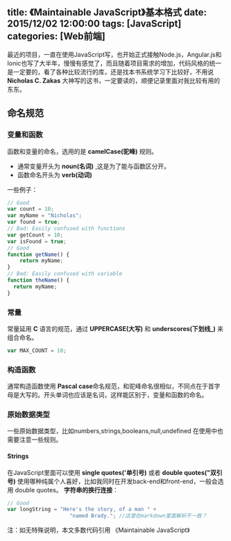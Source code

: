 title: 《Maintainable JavaScript》基本格式
date: 2015/12/02 12:00:00
tags: [JavaScript]
categories: [Web前端]
---
最近的项目，一直在使用JavaScript写，也开始正式接触Node.js，Angular.js和Ionic也写了大半年，慢慢有感觉了，而且随着项目需求的增加，代码风格的统一是一定要的，看了各种比较流行的库，还是找本书系统学习下比较好，不用说 **Nicholas C. Zakas** 大神写的这书，一定要读的，顺便记录里面对我比较有用的东东。
## 命名规范
### 变量和函数
函数和变量的命名，选用的是 **camelCase(驼峰)** 规则。

 * 通常变量开头为 **noun(名词)** ,这是为了能与函数区分开。 
 * 函数命名开头为 **verb(动词)** 

<!--more-->
 一些例子：
```javascript
// Good 
var count = 10; 
var myName = "Nicholas"; 
var found = true;
// Bad: Easily confused with functions 
var getCount = 10; 
var isFound = true;
// Good 
function getName() {    
	return myName; 
}
// Bad: Easily confused with variable 
function theName() {  
  return myName; 
}
```
### 常量
常量延用 **C** 语言的规范，通过 **UPPERCASE(大写)** 和 **underscores(下划线_)** 来组合命名。

```javascript
var MAX_COUNT = 10;
```
### 构造函数
通常构造函数使用 **Pascal case**命名规范，和驼峰命名很相似，不同点在于首字母是大写的。开头单词也应该是名词，这样能区别于，变量和函数的命名。
### 原始数据类型
一些原始数据类型，比如numbers,strings,booleans,null,undefined 在使用中也需要注意一些规则。
#### Strings
在JavaScript里面可以使用 **single quotes('单引号)** 或者 **double quotes("双引号)** 使用哪种纯属个人喜好，比如我同时在开发back-end和front-end，一般会选用 double quotes。
**字符串的换行连接**：
```javascript
// Good 
var longString = "Here's the story, of a man " +
                	"named Brady."; //这里在markdown里面解析不一致？
```
注：如无特殊说明，本文多数代码引用 《Maintainable JavaScript》
 
